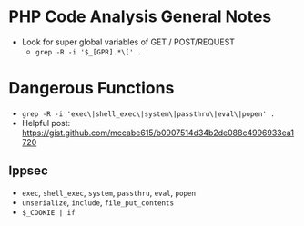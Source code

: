 # PHP Code Analysis General Notes
- Look for super global variables of GET / POST/REQUEST
    - `grep -R -i '$_[GPR].*\[' .`

# Dangerous Functions
- `grep -R -i 'exec\|shell_exec\|system\|passthru\|eval\|popen' .`
- Helpful post: https://gist.github.com/mccabe615/b0907514d34b2de088c4996933ea1720
## Ippsec
- `exec`, `shell_exec`, `system`, `passthru`, `eval`, `popen`
- `unserialize`, `include`, `file_put_contents`
- `$_COOKIE | if`

